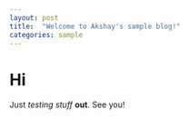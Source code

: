 ```yaml
---
layout: post
title:  "Welcome to Akshay's sample blog!"
categories: sample
---
```


# Hi

Just *testing stuff* **out**. 
See you!

